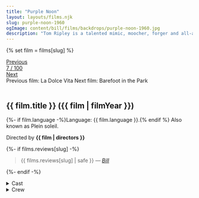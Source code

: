 ```yaml
---
title: "Purple Noon"
layout: layouts/films.njk
slug: purple-noon-1960
ogImage: content/bill/films/backdrops/purple-noon-1960.jpg
description: "Tom Ripley is a talented mimic, moocher, forger and all-around criminal improviser; but there's more to Tom Ripley than even he can guess."
---
```


{% set film = films[slug] %}

<nav class="films">
  <div class="prev">
    <a href="../la-dolce-vita-1960"><i class="fa-solid fa-chevron-left fa-xs"></i> Previous</a>
  </div>
  <div>
    <a class="simple" href="../">7 / 100</a>
  </div>
  <div class="next">
    <a href="../barefoot-in-the-park-1967">Next <i class="fa-solid fa-chevron-right fa-xs"></i></a>
  </div>
  <div class="hint">
    <span class="prev-hint">
      <span class="sr-only">Previous film:</span>
      La Dolce Vita
    </span>
    <span class="next-hint">
      <span class="sr-only">Next film:</span>
      Barefoot in the Park
    </span>
  </div>
</nav>

<article class="film slug-purple-noon-1960">
  <div class="backdrop-and-poster">
    <img class="poster" src="../films/posters/{{ slug }}.jpg" alt="">
    <img class="backdrop" src="../films/backdrops/{{ slug }}.jpg" alt="">
  </div>

  <h1>{{ film.title }} ({{ film | filmYear }})</h1>

  <p>
    {%- if film.language -%}Language: {{ film.language }}.{% endif %}
    Also known as Plein soleil.
  </p>

  <p class="director">
    Directed by <strong>{{ film | directors }}</strong>
  </p>

  {%- if films.reviews[slug] -%}
    <blockquote> 
      {{ films.reviews[slug] | safe }} <em>—&nbsp;<a href="/bill">Bill</a></em>
    </blockquote> 
  {%- endif -%}

  <section class="film-detail">
    <div>
      <details>
        <summary>
          <i class="fa-solid fa-masks-theater"></i>
          Cast
        </summary>
        <ul>
          {%- for cast in film.credits.cast -%}
            <li>
              {{ cast.name }} as <em>{{ cast.character }}</em>
            </li>
          {%- endfor -%}
        </ul>
      </details>
      <details>
        <summary>
          <i class="fa-solid fa-clapperboard"></i>
          Crew
        </summary>
        <ul>
          {%- for crew in film.credits.crew -%}
            <li>
              {{ crew.name }} &mdash; <em>{{ crew.job }}</em>
            </li>
          {%- endfor -%}
        </ul>
      </details>
    </div>
  </section>
</article>

